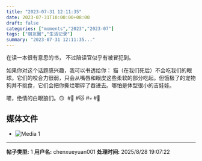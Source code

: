 ```yaml
---
title: "2023-07-31 12:11:35"
date: 2023-07-31T10:00:00+08:00
draft: false
categories: ["moments","2023","2023-07"]
tags: ["朋友圈","生活记录"]
summary: "2023-07-31 12:11:35..."
---
```


在读一本很有意思的书，
不过陪读官似乎有被冒犯到。

如果你对这个话题感兴趣，我可以书透给你：
猫（在我们死后）不会吃我们的眼球。它们的咬合力很弱，只会从嘴唇和眼皮这些柔软的部分吃起。但饿极了的宠物狗并不挑食，它们会把你撕烂嚼碎了吞进去。哪怕是体型很小的吉娃娃。

嚯，绝情的白眼狼们。🙃
​
​#📖 #🐱 #💀 #👀

## 媒体文件

- ![Media 1](/Moments/photos/2023-07-31/202307311211350.jpg)

---

**帖子类型:** 1
**用户名:** chenxueyuan001
**处理时间:** 2025/8/28 19:07:22